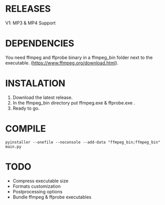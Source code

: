 # RELEASES
V1: MP3 & MP4 Support

# DEPENDENCIES
You need ffmpeg and ffprobe binary in a ffmpeg_bin folder next to the executable. (https://www.ffmpeg.org/download.html).

# INSTALATION
1. Download the latest release.
2. In the ffmpeg_bin directory put ffmpeg.exe & ffprobe.exe .
3. Ready to go.

# COMPILE

```
pyinstaller --onefile --noconsole --add-data "ffmpeg_bin;ffmpeg_bin" main.py
```

# TODO
- Compress executable size
- Formats customization
- Postprocessing options
- Bundle ffmpeg & ffprobe executables

